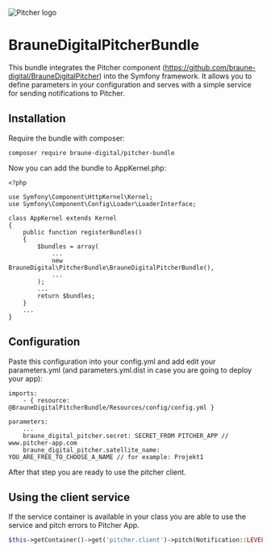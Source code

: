 ![Pitcher logo](./Pitcher-Logo-Pos-Big.png?raw=true "Title")
# BrauneDigitalPitcherBundle
This bundle integrates the Pitcher component (https://github.com/braune-digital/BrauneDigitalPitcher) into the Symfony framework. It allows you to define parameters in your configuration and serves with a simple service for sending notifications to Pitcher.

## Installation

Require the bundle with composer:

```
composer require braune-digital/pitcher-bundle
```

Now you can add the bundle to AppKernel.php:

```
<?php

use Symfony\Component\HttpKernel\Kernel;
use Symfony\Component\Config\Loader\LoaderInterface;

class AppKernel extends Kernel
{
    public function registerBundles()
    {
        $bundles = array(
        	...
            new BrauneDigital\PitcherBundle\BrauneDigitalPitcherBundle(),
            ...
        );
        ...
        return $bundles;
    }
    ...
}

```

## Configuration

Paste this configuration into your config.yml and add edit your parameters.yml (and parameters.yml.dist in case you are going to deploy your app):

```
imports:
    - { resource: @BrauneDigitalPitcherBundle/Resources/config/config.yml }
```

```
parameters:
	...
    braune_digital_pitcher.secret: SECRET_FROM PITCHER_APP // www.pitcher-app.com
    braune_digital_pitcher.satellite_name: YOU_ARE_FREE_TO_CHOOSE_A_NAME // for example: Projekt1
```

After that step you are ready to use the pitcher client.


## Using the client service

If the service container is available in your class you are able to use the service and pitch errors to Pitcher App.


```php
$this->getContainer()->get('pitcher.client')->pitch(Notification::LEVEL_CRITICAL, 'XML API from server B is down');
```
